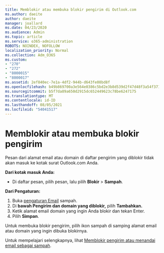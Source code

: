 ```yaml
---
title: Memblokir atau membuka blokir pengirim di Outlook.com
ms.author: daeite
author: daeite
manager: joallard
ms.date: 04/23/2020
ms.audience: Admin
ms.topic: article
ms.service: o365-administration
ROBOTS: NOINDEX, NOFOLLOW
localization_priority: Normal
ms.collection: Adm_O365
ms.custom:
- "270"
- "272"
- "8000015"
- "8000017"
ms.assetid: 2ef840ec-7e1a-4df2-944b-d643fe08bd8f
ms.openlocfilehash: b49b869700a3e564e0386c5bd2e3b8d539d2f47d48f3a54f3718c770ccc9a0bd
ms.sourcegitcommit: b5f7da89a650d2915dc652449623c78be6247175
ms.translationtype: MT
ms.contentlocale: id-ID
ms.lasthandoff: 08/05/2021
ms.locfileid: "54041517"
---
```

# <a name="block-or-unblock-senders"></a>Memblokir atau membuka blokir pengirim

Pesan dari alamat email atau domain di daftar pengirim yang diblokir tidak akan masuk ke kotak surat Outlook.com Anda.

**Dari kotak masuk Anda:**

- Di daftar pesan, pilih pesan, lalu pilih **Blokir**  >  **Sampah**.

**Dari Pengaturan:**

1. Buka [pengaturan Email](https://outlook.live.com/mail/options/mail/junkEmail) sampah.
2. Di **bawah Pengirim dan domain yang diblokir,** pilih **Tambahkan.**
3. Ketik alamat email domain yang ingin Anda blokir dan tekan Enter.
4. Pilih **Simpan**.

Untuk membuka blokir pengirim, pilih ikon sampah di samping alamat email atau domain yang ingin dibuka blokirnya.

Untuk mempelajari selengkapnya, lihat [Memblokir pengirim atau menandai email sebagai sampah](https://support.office.com/article/a3ece97b-82f8-4a5e-9ac3-e92fa6427ae4?wt.mc_id=Office_Outlook_com_Alchemy).